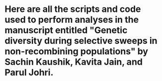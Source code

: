 # Here are all the scripts and code used to perform analyses in the manuscript entitled "Genetic diversity during selective sweeps in non-recombining populations" by Sachin Kaushik, Kavita Jain, and Parul Johri.
